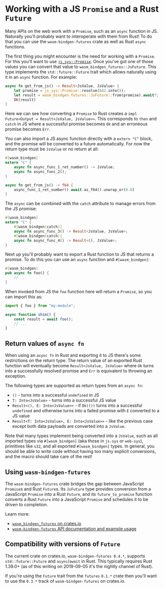 # Working with a JS `Promise` and a Rust `Future`

Many APIs on the web work with a `Promise`, such as an `async` function in JS.
Naturally you'll probably want to interoperate with them from Rust! To do that
you can use the `wasm-bindgen-futures` crate as well as Rust `async`
functions.

The first thing you might encounter is the need for working with a `Promise`.
For this you'll want to use [`js_sys::Promise`]. Once you've got one of those
values you can convert that value to `wasm_bindgen_futures::JsFuture`. This type
implements the `std::future::Future` trait which allows naturally using it in an
`async` function. For example:

[`js_sys::Promise`]: https://docs.rs/js-sys/*/js_sys/struct.Promise.html

```rust
async fn get_from_js() -> Result<JsValue, JsValue> {
    let promise = js_sys::Promise::resolve(&42.into());
    let result = wasm_bindgen_futures::JsFuture::from(promise).await?;
    Ok(result)
}
```

Here we can see how converting a `Promise` to Rust creates a `impl Future<Output
= Result<JsValue, JsValue>>`. This corresponds to `then` and `catch` in JS where
a successful promise becomes `Ok` and an erroneous promise becomes `Err`.

You can also import a JS async function directly with a `extern "C"` block, and
the promise will be converted to a future automatically. For now the return type
must be `JsValue` or no return at all:

```rust
#[wasm_bindgen]
extern "C" {
    async fn async_func_1_ret_number() -> JsValue;
    async fn async_func_2();
}

async fn get_from_js() -> f64 {
    async_func_1_ret_number().await.as_f64().unwrap_or(0.0)
}
```

The `async` can be combined with the `catch` attribute to manage errors from the
JS promise:

```rust
#[wasm_bindgen]
extern "C" {
    #[wasm_bindgen(catch)]
    async fn async_func_3() -> Result<JsValue, JsValue>;
    #[wasm_bindgen(catch)]
    async fn async_func_4() -> Result<(), JsValue>;
}
```

Next up you'll probably want to export a Rust function to JS that returns a
promise. To do this you can use an `async` function and `#[wasm_bindgen]`:

```rust
#[wasm_bindgen]
pub async fn foo() {
    // ...
}
```

When invoked from JS the `foo` function here will return a `Promise`, so you can
import this as:

```js
import { foo } from "my-module";

async function shim() {
    const result = await foo();
    // ...
}
```

## Return values of `async fn`

When using an `async fn` in Rust and exporting it to JS there's some
restrictions on the return type. The return value of an exported Rust function
will eventually become `Result<JsValue, JsValue>` where `Ok` turns into a
successfully resolved promise and `Err` is equivalent to throwing an exception.

The following types are supported as return types from an `async fn`:

* `()` - turns into a successful `undefined` in JS
* `T: Into<JsValue>` - turns into a successful JS value
* `Result<(), E: Into<JsValue>>` - if `Ok(())` turns into a successful
  `undefined` and otherwise turns into a failed promise with `E` converted to a
  JS value
* `Result<T: Into<JsValue>, E: Into<JsValue>>` - like the previous case except
  both data payloads are converted into a `JsValue`.

Note that many types implement being converted into a `JsValue`, such as all
imported types via `#[wasm_bindgen]` (aka those in `js-sys` or `web-sys`),
primitives like `u32`, and all exported `#[wasm_bindgen]` types. In general,
you should be able to write code without having too many explicit conversions,
and the macro should take care of the rest!

## Using `wasm-bindgen-futures`

The `wasm-bindgen-futures` crate bridges the gap between JavaScript `Promise`s
and Rust `Future`s. Its `JsFuture` type provides conversion from a JavaScript
`Promise` into a Rust `Future`, and its `future_to_promise` function converts a
Rust `Future` into a JavaScript `Promise` and schedules it to be driven to
completion.

Learn more:

* [`wasm_bindgen_futures` on crates.io][crate]
* [`wasm-bindgen-futures` API documentation and example usage][docs]

[crate]: https://crates.io/crates/wasm-bindgen-futures
[docs]: https://wasm-bindgen.github.io/wasm-bindgen/api/wasm_bindgen_futures/

## Compatibility with versions of `Future`

The current crate on crates.io, `wasm-bindgen-futures 0.4.*`, supports
`std::future::Future` and `async`/`await` in Rust. This typically requires Rust
1.39.0+ (as of this writing on 2019-09-05 it's the nightly channel of Rust).

If you're using the `Future` trait from the `futures` `0.1.*` crate then you'll
want to use the `0.3.*` track of `wasm-bindgen-futures` on crates.io.
